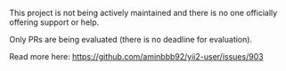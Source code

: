 This project is not being actively maintained and there is no one officially offering support or help.

Only PRs are being evaluated (there is no deadline for evaluation).

Read more here: https://github.com/aminbbb92/yii2-user/issues/903
